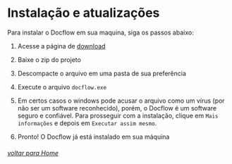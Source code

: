# Instalação e atualizações

Para instalar o Docflow em sua maquina, siga os passos abaixo:

1. Acesse a página de [download](https://github.com/F3rnDev/DocFlow)

2. Baixe o zip do projeto

3. Descompacte o arquivo em uma pasta de sua preferência

4. Execute o arquivo `docflow.exe`

5. Em certos casos o windows pode acusar o arquivo como um vírus (por não ser um software reconhecido), porém, o Docflow é um software seguro e confiável. Para prosseguir com a instalação, clique em `Mais informações` e depois em `Executar assim mesmo`.

6. Pronto! O Docflow já está instalado em sua máquina

###### [voltar para Home]()